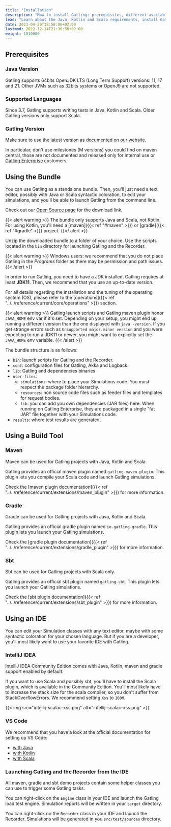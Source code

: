 ```yaml
---
title: "Installation"
description: "How to install Gatling: prerequisites, different available distributions including the bundle, maven, gradle and sbt, and IDE integration for IntelliJ idea and Visual Studio Code (VS Code)."
lead: "Learn about the Java, Kotlin and Scala requirements, install Gatling with the Bundle or build tool: maven, sbt, gradle"
date: 2021-04-20T18:58:06+02:00
lastmod: 2022-12-14T21:30:56+02:00
weight: 1010000
---
```


## Prerequisites

### Java Version

Gatling supports 64bits OpenJDK LTS (Long Term Support) versions: 11, 17 and 21.
Other JVMs such as 32bits systems or OpenJ9 are not supported.

### Supported Languages

Since 3.7, Gatling supports writing tests in Java, Kotlin and Scala.
Older Gatling versions only support Scala.

### Gatling Version

Make sure to use the latest version as documented on [our website](https://gatling.io/open-source/).

In particular, don't use milestones (M versions) you could find on maven central,
those are not documented and released only for internal use or [Gatling Enterprise](https://gatling.io/enterprise/) customers.

## Using the Bundle

You can use Gatling as a standalone bundle.
Then, you'll just need a text editor, possibly with Java or Scala syntactic coloration, to edit your simulations, and you'll be able to launch Gatling from the command line.

Check out our [Open Source page](https://gatling.io/open-source/) for the download link.

{{< alert warning >}}
The bundle only supports Java and Scala, not Kotlin. For using Kotlin, you'll need a [maven]({{< ref "#maven" >}}) or [gradle]({{< ref "#gradle" >}}) project.
{{</ alert >}}

Unzip the downloaded bundle to a folder of your choice.
Use the scripts located in the `bin` directory for launching Gatling and the Recorder.

{{< alert warning >}}
Windows users: we recommend that you do not place Gatling in the *Programs* folder as there may be permission and path issues.
{{< /alert >}}

In order to run Gatling, you need to have a JDK installed.
Gatling requires at least **JDK11**. Then, we recommend that you use an up-to-date version.

For all details regarding the installation and the tuning of the operating system (OS), please refer to the [operations]({{< ref "../../reference/current/core/operations" >}}) section.

{{< alert warning >}}
Gatling launch scripts and Gatling maven plugin honor `JAVA_HOME` env var if it's set.
Depending on your setup, you might end up running a different version than the one displayed with `java -version`.
If you get strange errors such as `Unsupported major.minor version` and you were expecting to run a JDK11 or newer, you might want to explicitly set the `JAVA_HOME` env variable.
{{< /alert >}}

The bundle structure is as follows:

* `bin`: launch scripts for Gatling and the Recorder.
* `conf`: configuration files for Gatling, Akka and Logback.
* `lib`: Gatling and dependencies binaries
* `user-files`:
    * `simulations`: where to place your Simulations code. You must respect the package folder hierarchy.
    * `resources`: non source code files such as feeder files and templates for request bodies.
    * `lib`: you can add you own dependencies (JAR files) here. When running on Gatling Enterprise, they are packaged in a single "fat JAR" file together with your Simulations code.
* `results`: where test results are generated.

## Using a Build Tool

### Maven

Maven can be used for Gatling projects with Java, Kotlin and Scala.

Gatling provides an official maven plugin named `gatling-maven-plugin`. This plugin lets you compile your Scala code and launch Gatling simulations.

Check the [maven plugin documentation]({{< ref "../../reference/current/extensions/maven_plugin" >}}) for more information.

### Gradle

Gradle can be used for Gatling projects with Java, Kotlin and Scala.

Gatling provides an official gradle plugin named `io.gatling.gradle`. This plugin lets you launch your Gatling simulations.

Check the [gradle plugin documentation]({{< ref "../../reference/current/extensions/gradle_plugin" >}}) for more information.

### Sbt

Sbt can be used for Gatling projects with Scala only.

Gatling provides an official sbt plugin named `gatling-sbt`. This plugin lets you launch your Gatling simulations.

Check the [sbt plugin documentation]({{< ref "../../reference/current/extensions/sbt_plugin" >}}) for more information.

## Using an IDE

You can edit your Simulation classes with any text editor, maybe with some syntactic coloration for your chosen language.
But if you are a developer, you'll most likely want to use your favorite IDE with Gatling.

### IntelliJ IDEA

IntelliJ IDEA Community Edition comes with Java, Kotlin, maven and gradle support enabled by default.

If you want to use Scala and possibly sbt, you'll have to install the Scala plugin, which is available in the Community Edition.
You'll most likely have to increase the stack size for the scala compiler, so you don't suffer from StackOverflowErrors.
We recommend setting `Xss` to `100M`.

{{< img src="intellij-scalac-xss.png" alt="intellij-scalac-xss.png" >}}

### VS Code

We recommend that you have a look at the official documentation for setting up VS Code:
* [with Java](https://code.visualstudio.com/docs/java/java-build)
* [with Kotlin](https://kotlinlang.org/docs/jvm-get-started.html)
* [with Scala](https://scalameta.org/metals/)

### Launching Gatling and the Recorder from the IDE

All maven, gradle and sbt demo projects contain some helper classes you can use to trigger some Gatling tasks.

You can right-click on the `Engine` class in your IDE and launch the Gatling load test engine.
Simulation reports will be written in your `target` directory.

You can right-click on the `Recorder` class in your IDE and launch the Recorder.
Simulations will be generated in you `src/test/sources` directory.
